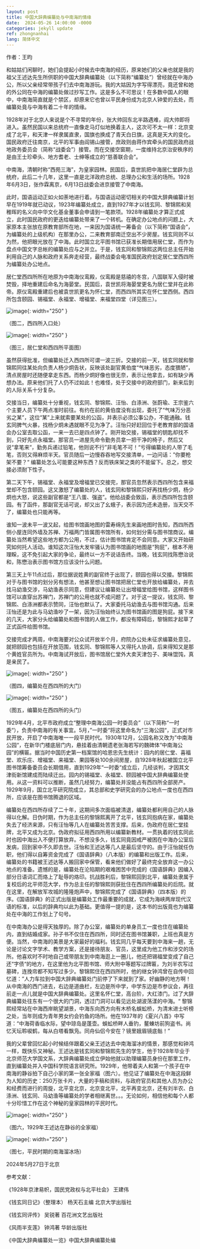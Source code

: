 ```yaml
---
layout: post
title: 中国大辞典编纂处与中南海的情缘
date:  2024-05-26 14:00:00 -0000
categories: jekyll update
ref: zhongnanhai
lang: 简体中文
---
```


作者：王昀


和姑姑们闲聊时，她们会提起小时候去中南海的经历，原来她们的父亲也就是我的祖父王述达先生所供职的中国大辞典编纂处（以下简称“编纂处”）曾经就在中海办公，所以父亲经常带孩子们去中南海游玩。我的大姑因为字写得漂亮，竟还曾和她的外公同在中海的编纂处做过抄写工作。这是多么不可思议！在多数中国人的眼中，中南海简直就是个禁区，却原来它也曾以平民身份成为北京人钟爱的去处，而编纂处竟与中海有着二十年的情缘。

1928年对于北京人来说是个不寻常的年份，张大帅回东北半路遇难，阎大帅即将进入。虽然民国以来总统府一直像走马灯似地换着主人，这次可不太一样：北京变成了北平，和天津一样隶属直隶，国旗也换成了青天白日旗，这真是天大的变化。国民政府迁往南京，北平的军事由阎锡山接管，庶政则由蒋作宾牵头的国民政府战地政务委员会（简称“战委会”）接管。而在交接空窗期，一度维持北京治安秩序的是由王士珍牵头、地方耆老、士绅等成立的“慈善联合会”。

中南海，清朝时称“西苑三海”，为皇家园林。民国后，袁世凯把中海居仁堂辟为总统府，此后二十几年，这里一直是北洋政府总统、总理办公和生活的场所。1928年6月3日，张作霖离京，6月13日战委会进京接管了中南海。

此时，国语运动正如火如荼地进行着。与国语运动密切相关的中国大辞典编纂计划早在1919年就已动议，1923年编纂处成立，直到1927年才以钱玄同、黎锦熙和吴稚晖的名义向中华文化基金董事会申请到一笔款项。1928年编纂处才算正式成立，此时国民政府的更迭给编纂处带来了一个转机。在确定办公地点的问题上，大家原本主张放在原教育部所在地，一来因为国语统一筹备会（以下简称“国语会”，为编纂处的上级机构）在那里办公，二来教育部南迁空出不少房屋。钱玄同则不以为然，他把眼光放在了中海。此时国立北平图书馆已获准长期借用居仁堂，而作为盘点中国文字总帐的编纂处应与之并立。于是，钱玄同和黎锦熙这两位总主任开始利用自己的人脉和政府关系奔走经营，最终战委会电准国民政府划定居仁堂西四所为编纂处办公地点。


居仁堂西四所所在地原为中南海仪鸾殿，仪鸾殿是慈禧的冬宫，八国联军入侵时被焚毁，择地重建后命名为海晏堂。民国后，袁世凯将海晏堂更名为居仁堂并在此称帝。原仪鸾殿重建后也被袁世凯更名为怀仁堂，而西四所其实在怀仁堂西侧。西四所包含颐园、锡福堂、永福堂、增福堂、来福堂四堂（详见图三）。

![image](/assets/imgs/zhongnanhai-photo2.jpg "图二，西四所入口处"){: width="250" }

（图二，西四所入口处）

![image](/assets/imgs/zhongnanhai-photo3.jpg "图三，居仁堂和西四所平面图"){: width="250" }

（图三，居仁堂和西四所平面图）

虽然获得批准，但编纂处迁入西四所可谓一波三折。交接的前一天，钱玄同就和黎锦熙同往某处向负责人杨少炯告状，反映该处副官黄伯度“气味恶劣，态度猥陋”，清点房屋时还随便拿走东西。而杨少炯好像也很无奈，表示让他拿去，如有缺少再想办法。原来他们托了人仍不过如此！也难怪，处于交接中的政府部门，新来后到的人际关系十分复杂。

交接当日，编纂处十分重视，钱玄同、黎锦熙、汪怡、白涤洲、张蔚瑜、王宗鉴六个主要人员下午两点准时前往。有约在前的黄伯度没有出现，委托了“气味万分恶劣之某”，这位“某”上来就索要某处的公函，并表示必须公事公办，不能通融。钱玄同脾气火暴，找杨少炯未遇就眼不见为净了。汪怡只好赶回位于老教育部的国语会办公室去取公函，一来一去已是四点钟了。刚开始交接，锡福堂的钥匙却找不到，只好先点永福堂。那官员一进屋先命令勤务员拿一把干净的椅子，然后又说“拿笔来“，勤务兵递过铅笔，他则说不行”非毛笔不可！“亏得编纂处的人带了毛笔，否则又得麻烦半天。官员随后一边慢吞吞地写交接清单，一边问话：”你要枪架不要？“ 编纂处怎么可能要这种东西？反而铁床架之类的不能留下。总之，想交接必须耐下性子。

第二天下午，锡福堂、永福堂及增福堂已交接完，那官员忽然表示西四所包含来福堂却不包含颐园。这又激怒了编纂处的人，钱玄同和黎锦熙只好再找杨少炯，杨少炯也大怒，说这些副官都是“王八蛋、强盗”。他给战委会致函，表示西四所包含颐园。有了函件，那副官无话可说，却又出了幺蛾子，表示因为还未造册，当天交不了，编纂处也只能再等。

谁知一波未平一波又起，给图书馆画地图的雷寿绵先生来画地图时告知，西四所西侧小屋连同外墙及苏禅、万福两门皆属图书馆所有，如何划分需与图书馆商议。编纂处当然希望这些地方都为公用，不过，估计图书馆肯定不会同意。大家又开始研究如何托人活动。谁知这次汪怡大发牢骚认为图书馆画的地图是“狗屁”，根本不用理睬，这不免引起大家的争论，最终以一方不说话告终。当晚，钱玄同找陈懋治说和，陈懋治表示图书馆方应该没什么问题。

第三天上午11点过后，那位据说姓黄的副官终于出现了，颐园也得以交接。黎锦熙对于与图书馆的划分另有想法，他甚至想让图书馆把居仁堂也开放给编纂处，并去找马幼渔交涉，马幼渔表示同意，但建议让编纂处让出增福堂给图书馆，这样图书馆可以直穿出苏禅门，苏禅门的公用也就不成问题了。对于这一提议，钱玄同、黎锦熙、白涤洲都表示赞同，汪怡也默认了。大家委托马幼渔去与图书馆沟通。后来汪怡还是为此与马幼渔吵了一架，因为汪怡始终认为图书馆画的图是狗屁。接下来的几天，大家分头给编纂处和图书馆的人做工作，都没有障碍后，黎锦熙才起草了正式函件给图书馆。

交接完成才两周，中南海要对公众试开放半个月，府院办公处未征求编纂处意见，就把颐园也包括在开放范围，钱玄同、黎锦熙等人又得托人协调，后来得知又是那个黄姓官员所为。中南海试开放后，图书馆居仁堂外大卖天津包子、美味馄饨，真是亲民了。

![image](/assets/imgs/zhongnanhai-photo4.jpg "图四，编纂处在西四所的大门"){: width="250" }

（图四，编纂处在西四所的大门）

![image](/assets/imgs/zhongnanhai-photo5.jpg "图五，编纂处在西四所的头门"){: width="250" }

（图五，编纂处在西四所的头门）

1929年4月，北平市政府成立“整理中南海公园一时委员会”（以下简称“一时委“），负责中南海的有关事宜。5月，”一时委“将这里命名为“三海公园“，正式对市民开放，开启了中南海唯一一段平民时代。1930年12月，公园名称又改为”中南海公园“，在新华门楼底层门内，悬挂着由清朝遗老张海若写的魏碑体“中南海公园”的横匾。据当时中国历史第一档案馆的哈恩忠先生统计：园内的居仁堂、喜福堂、欢乐庄、增福堂、来福堂、果园等处100余间房屋，自1928年秋起被国立北平图书馆筹备委员会长期借用，直到1929年“一时委“成立后，几经谈判，才因其文津街新馆建成而陆续迁出。园内的锡福堂、永福堂、颐园被中国大辞典编纂处使用。从这一资料可以推断，虽然几经努力，编纂处并没能占有西四所全部房产。1929年9月，国立北平研究院成立，其总部和史学研究会的办公地点一度也在西四所，应该是在图书馆腾退的区域。

编纂处在西四所存续了二十年，这期间多次面临被清退，编纂处都利用自己的人脉得以化解。日伪时期，作为总主任的黎锦熙离开了北平，钱玄同抱病在家，编纂处失去了经济来源，只有汪怡等几人在编纂处苦苦支撑。后来，伪政府在居仁堂挂牌，北平又成为北京。伪政府拟征用西四所用以编纂新教材。一贯执着的钱玄同此时也因中海出入不便打算放弃。不想没多久，钱玄同竟因戒严被困在中海办公室后发病，回到家中不久即去世。汪怡和王述达等几人是最后坚守的。由于汪怡就任伪职，他们得以自筹资金完成了《国语辞典》（八本版）的编纂和出版工作。后来，编纂处的书籍被王述达等人搬回家中保管，看来他们做好了最终完全放弃这一办公地点的准备。遗憾的是，编纂处在沦陷期的艰难困苦中完成的《国语辞典》因编入部分日语词汇而烙上了耻辱的烙印。抗战胜利后，黎锦熙回到北平，编纂处隶属于复校后的北平师范大学，作为总主任的黎锦熙则获批住在西四所编纂处的后院。就在这里，在解放军攻城的隆隆炮声中，黎锦熙完成了《国语辞典》（四本版）的序。《国语辞典》的正式出版是编纂处工作最重要的成就，它成为海峡两岸现代汉语的标准，以后的辞典均以此为基础。更值得一提的是，这本书的出版竟也为编纂处在中海的工作划上了句号。

在中南海办公是得天独厚的。除了办公室，编纂处的单身员工一度也住在编纂处内，直到结婚成家。孙子书不仅住在西四所，同时还在图书馆兼职，上班也真是方便。当然，中南海的美景是大家最好的福利。钱玄同几乎每天要到中海来一趟，无论是讨论文字学术、教学方案，还是接待朋友、官员，这里成为他工作和涉交的场所。他喜欢时不时地自己或带朋友到中南海逛上一圈儿，他还把锡福堂变成了自己还“字债“的地方，在这里他为北平图书馆、师大附中等题写过牌匾，为刘半农写过墓碑，连挽帘都不知写过多少。黎锦熙住在西四所时，他的继女钟鸿曾在自传中回忆道：”人力车拉到中国大辞典编纂处门前停了下来就到了家。好幽静的地方啊！从中南海的西门进去，右边是道曲栏，左边是所中学，中学东边是市参议会，再往前走一点儿就是中国大辞典编纂处。这里名怀仁堂，高台阶，大红漆门。过了大辞典编纂处往东有一个很大的门洞，透过门洞可以看见远处湖波荡漾的中海。“ 黎锦熙经常站在中海西岸眺望湖景，中海东向西方向有木桥名蜈蚣桥，为清末进士听榜之处，当年则成为青年男女约会钓鱼的场所。他在1937年的《夏兴八首》中写道：“中海荷香临水际，望中琼岛是蓬壶。蜈蚣桥畔人垂钓，鳌蝀坊前狗盗书。尚忆天坛聆唳鹤，每从白塔看飘凫。同舟仙侣今安在？镜里娥眉镜底骷！” 

我的父辈曾回忆起小时候结伴跟着父亲王述达去中南海溜冰的情景，那感觉和钟鸿一样，既快乐又神秘。王述达是钱玄同和黎锦熙先生的学生，他于1928年毕业于北京师范大学国文系，大辞典编纂处成立伊始他就以助理编纂员身份在那里工作，直到编纂处并入中国科学院语言研究所。1929年，他带着夫人和第一个孩子在中南海的静谷拍下自己小家的第一张全家福（图六）。他见证了编纂处在中海这段鲜为人知的历史：250万张卡片，大量的手稿和资料，与政府官员和其他人员为办公和经费而进行的周旋，北平变北京，北京变北平，北平再变北京，还有刘半农、白涤洲、钱玄同、马幼渔等编纂处的学者相继离世。。。无论如何，相信他和每个人都十分珍惜工作在这个神秘的皇家园林的平民时代。

![image](/assets/imgs/zhongnanhai-photo6.jpg "图六，1929年王述达在静谷的全家福"){: width="250" }

（图六，1929年王述达在静谷的全家福）

![image](/assets/imgs/zhongnanhai-photo7.jpg "图七，平民时期的南海溜冰场"){: width="250" }

（图七，平民时期的南海溜冰场）

2024年5月27日于北京

参考文献：

《1928年京津易帜，国民党政权与北平社会》 王建伟

《钱玄同日记》（整理本） 杨天石主编 北京大学出版社

《钱玄同评传》 吴锐著 百花洲文艺出版社

《风雨半支莲》 钟鸿著 华龄出版社

《中国大辞典编纂处一览》中国大辞典编纂处编 


